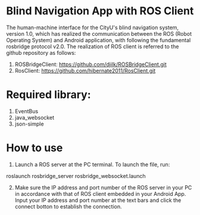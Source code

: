# Blind Navigation App with ROS Client
The human-machine interface for the CityU's blind navigation system, version 1.0, which has realized the communication between the ROS (Robot Operating System) and Android application, with following the fundamental rosbridge protocol v2.0.
The realization of ROS client is referred to the github repository as follows:
1. ROSBridgeClient: https://github.com/djilk/ROSBridgeClient.git
2. RosClient: https://github.com/hibernate2011/RosClient.git

# Required library:
1. EventBus
2. java_websocket
3. json-simple

# How to use
1. Launch a ROS server at the PC terminal. To launch the file, run:

roslaunch rosbridge_server rosbridge_websocket.launch

2. Make sure the IP address and port number of the ROS server in your PC in accordance with that of ROS client embedded in your Android App. Input your IP address and port number at the text bars and click the connect botton to establish the connection.
